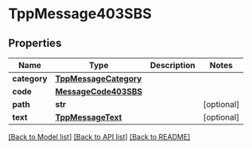 # TppMessage403SBS

## Properties
Name | Type | Description | Notes
------------ | ------------- | ------------- | -------------
**category** | [**TppMessageCategory**](TppMessageCategory.md) |  | 
**code** | [**MessageCode403SBS**](MessageCode403SBS.md) |  | 
**path** | **str** |  | [optional] 
**text** | [**TppMessageText**](TppMessageText.md) |  | [optional] 

[[Back to Model list]](../README.md#documentation-for-models) [[Back to API list]](../README.md#documentation-for-api-endpoints) [[Back to README]](../README.md)

